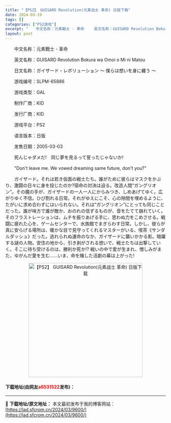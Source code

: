 ```yaml
---
title: "【PS2】 GUISARD Revolution(元素战士 革命) 日版下载"
date: 2024-03-19
tags: []
categories: ["PS2游戏"]
excerpt: "　　中文名称：元素戰士 - 革命 　　英文名称：GUISARD Revolution Bokura wa Omoi o Mi ni Matou 　　日文名称：ガイザード・レボリューション ～ 僕らは想いを身に纏う ～ 　　游戏编号：SLPM-65886 　　游戏类型：GAL 　　制作厂商：KID 　&hellip;"
layout: post
---
```


 <p>　　中文名称：元素戰士 - 革命</p> <p>　　英文名称：GUISARD Revolution Bokura wa Omoi o Mi ni Matou</p> <p>　　日文名称：ガイザード・レボリューション ～ 僕らは想いを身に纏う ～</p> <p>　　游戏编号：SLPM-65886</p> <p>　　游戏类型：GAL</p> <p>　　制作厂商：KID</p> <p>　　发行厂商：KID</p> <p>　　游戏平台：PS2</p> <p>　　语言版本：日版</p> <p>　　发售日期：2005-03-03</p> <p>　　死んじゃダメだ!　同じ夢を見るって誓ったじゃないか!</p> <p>　　&quot;Don&#39;t leave me. We vowed dreaming same future, don&#39;t you?&quot;</p> <p>　　ガイザード。それは若き仮面の戦士たち。誰がために彼らはマスクをかぶり、激闘の日々に身を投じたのか?宿命の対決は迫る。改造人間&ldquo;ガングリオン&rdquo;。その魔の手が、ガイザードの一人一人にからみつき、しめあげてゆく。広がりゆく不信。ひび割れる日常。それがゆえにこそ、心の隙間を埋めるように、たがいに求め合わずにはいられない。それは&ldquo;ガングリオン&rdquo;にとっても同じことだった。誰が味方で誰が敵か、おのれの信ずるものが、音をたてて崩れていく。そのフラストレーションは、ムチを振りあげる手に、思わぬ力をこめさせる。戦闘に疲れた心を、ゲームセンターで、水族館でまぎらわす日常。しかし、彼らが真に安らげる場所は、暖かな目で見守ってくれるマスターがいる、喫茶《サンダルダッシュ》だった。逃れられぬ運命のなか、ガイザードに襲いかかる影。暗躍する謎の人物。安住の地から、引き剥がされる想いで、戦士たちは出撃していく。そこに待ち受けるのは、勝利か死か!? 戦いの中で愛が生まれ、憎しみがまた、ゆがんだ愛を生む&hellip;&hellip;いま、命を賭した活劇の幕は上がった!</p> <p align="center"><img align="" border="0" src="https://lad.sfcrom.cn/wp-content/uploads/2024/03/20240319_65f997e2f3794.jpg" width="358" alt="【PS2】 GUISARD Revolution(元素战士 革命) 日版下载" /></p> <p><h4>下载地址(由网友<font color="red">a6531522</font>发布)：</h4></p> 

---
📖 **下载地址/原文地址：** 本文最初发布于我的博客网站：[https://lad.sfcrom.cn/2024/03/9600/](https://lad.sfcrom.cn/2024/03/9600/)
